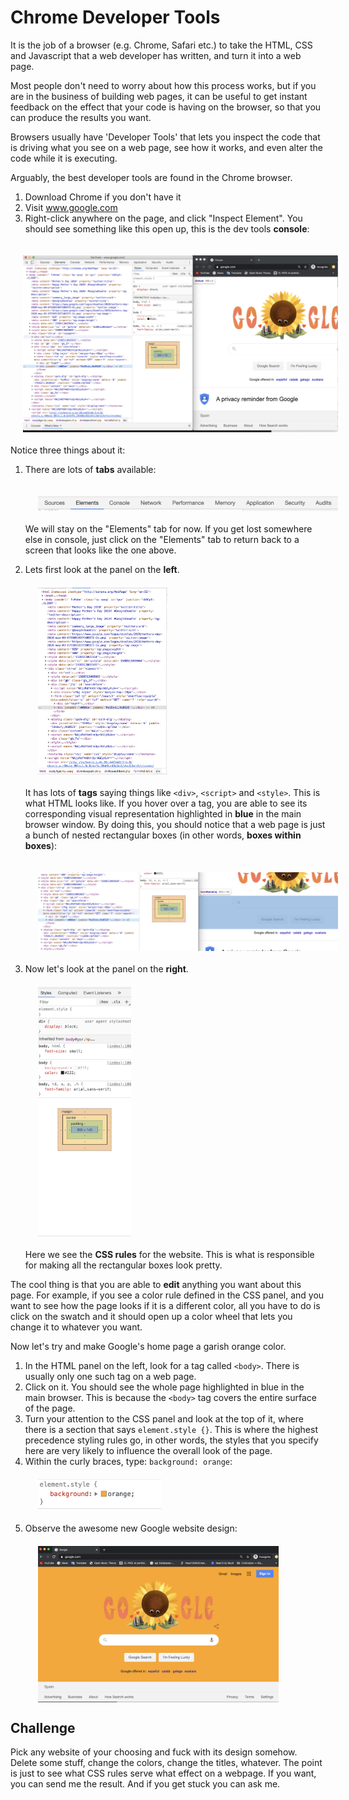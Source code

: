 # Chrome Developer Tools

It is the job of a browser (e.g. Chrome, Safari etc.) to take the HTML, CSS and Javascript that a web developer has written, and turn it into a web page.

Most people don't need to worry about how this process works, but if you are in the business of building web pages, it can be useful to get instant feedback on the effect that your code is having on the browser, so that you can produce the results you want.

Browsers usually have 'Developer Tools' that lets you inspect the code that is driving what you see on a web page, see how it works, and even alter the code while it is executing.

Arguably, the best developer tools are found in the Chrome browser.

1. Download Chrome if you don't have it
2. Visit www.google.com
3. Right-click anywhere on the page, and click "Inspect Element". You should see something like this open up, this is the dev tools <b>console</b>:

<img src="images/Chrome.png"
     alt="Dev tools first view"
     style="float: left; margin-right: 10px;margin: 20px" />

Notice three things about it:

1. There are lots of <b>tabs</b> available:

    <img src="images/Tabs.png"
        alt="Dev tools tabs"
        style="float: left; margin-right: 10px;margin: 20px" />


    We will stay on the "Elements" tab for now. If you get lost somewhere else in console, just click on the "Elements" tab to return back to a screen that looks like the one above.

2.  Lets first look at the panel on the <b>left</b>.
    <img src="images/Left.png"
        alt="Left panel"
        style="display: block; height: 300px;margin: 20px" />

    It has lots of <b>tags</b> saying things like `<div>`, `<script>` and `<style>`. This is what HTML looks like. If you hover over a tag, you are able to see its corresponding visual representation highlighted in <b>blue</b> in the main browser window. By doing this, you should notice that a web page is just a bunch of nested rectangular boxes (in other words, <b>boxes within boxes</b>):

    <img src="images/Hovering.png"
        alt="Hovering effect"
        style="float: left; margin-right: 10px;margin: 20px" />

3.  Now let's look at the panel on the <b>right</b>.
    <img src="images/Right.png"
        alt="Right panel"
        style="display: block; height: 400px;margin: 20px" />

    Here we see the <b>CSS rules</b> for the website. This is what is responsible for making all the rectangular boxes look pretty.

The cool thing is that you are able to <b>edit</b> anything you want about this page. For example, if you see a color rule defined in the CSS panel, and you want to see how the page looks if it is a different color, all you have to do is click on the swatch and it should open up a color wheel that lets you change it to whatever you want.

Now let's try and make Google's home page a garish orange color.

1. In the HTML panel on the left, look for a tag called `<body>`. There is usually only one such tag on a web page.
2. Click on it. You should see the whole page highlighted in blue in the main browser. This is because the `<body>` tag covers the entire surface of the page.
3. Turn your attention to the CSS panel and look at the top of it, where there is a section that says `element.style {}`. This is where the highest precedence styling rules go, in other words, the styles that you specify here are very likely to influence the overall look of the page.
4. Within the curly braces, type: `background: orange`:
   <img src="images/BackgroundOrange.png"
       alt="Updated style"
       style="display: block; height: 50px; margin: 20px" />
5. Observe the awesome new Google website design:
   <img src="images/OrangeGoogle.png"
       alt="Updated style"
       style="display: block; height: 250px;margin: 20px" />

## Challenge

Pick any website of your choosing and fuck with its design somehow. Delete some stuff, change the colors, change the titles, whatever. The point is just to see what CSS rules serve what effect on a webpage. If you want, you can send me the result. And if you get stuck you can ask me.
